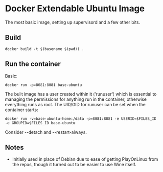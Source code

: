 # Docker Extendable Ubuntu Image

The most basic image, setting up supervisord and a few other bits.


## Build

```
docker build -t $(basename $(pwd)) .

```

## Run the container

Basic:

```
docker run -p=8081:8081 base-ubuntu
```

The built image has a user created within it ('runuser') which is essential to managing the permissions for anything run in the container, otherwise everything runs as root. The UID/GID for runuser can be set when the container starts:

```
docker run -v=base-ubuntu-home:/data -p=8081:8081 -e USERID=$FILES_ID -e GROUPID=$FILES_ID base-ubuntu
```


Consider --detach and --restart-always.

## Notes

* Initially used in place of Debian due to ease of getting PlayOnLinux from the repos, though it turned out to be easier to use Wine itself.


